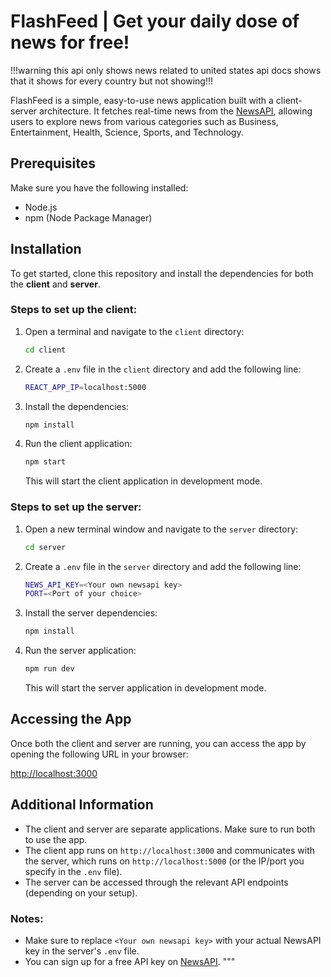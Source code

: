 # FlashFeed | Get your daily dose of news for free!
!!!warning this api only shows news related to united states api docs shows that it shows for every country but not showing!!!

FlashFeed is a simple, easy-to-use news application built with a client-server architecture. It fetches real-time news from the [NewsAPI](https://newsapi.org/), allowing users to explore news from various categories such as Business, Entertainment, Health, Science, Sports, and Technology.

## Prerequisites

Make sure you have the following installed:

- Node.js
- npm (Node Package Manager)

## Installation

To get started, clone this repository and install the dependencies for both the **client** and **server**.

### Steps to set up the client:

1. Open a terminal and navigate to the `client` directory:
    ```bash
    cd client
    ```

2. Create a `.env` file in the `client` directory and add the following line:
    ```bash
    REACT_APP_IP=localhost:5000
    ```

3. Install the dependencies:
    ```bash
    npm install
    ```

4. Run the client application:
    ```bash
    npm start
    ```
   This will start the client application in development mode.

### Steps to set up the server:

1. Open a new terminal window and navigate to the `server` directory:
    ```bash
    cd server
    ```

2. Create a `.env` file in the `server` directory and add the following line:
    ```bash
    NEWS_API_KEY=<Your own newsapi key>
    PORT=<Port of your choice>
    ```

3. Install the server dependencies:
    ```bash
    npm install
    ```

4. Run the server application:
    ```bash
    npm run dev
    ```
   This will start the server application in development mode.

## Accessing the App

Once both the client and server are running, you can access the app by opening the following URL in your browser:

[http://localhost:3000](http://localhost:3000)

## Additional Information

- The client and server are separate applications. Make sure to run both to use the app.
- The client app runs on `http://localhost:3000` and communicates with the server, which runs on `http://localhost:5000` (or the IP/port you specify in the `.env` file).
- The server can be accessed through the relevant API endpoints (depending on your setup).

### Notes:

- Make sure to replace `<Your own newsapi key>` with your actual NewsAPI key in the server's `.env` file.
- You can sign up for a free API key on [NewsAPI](https://newsapi.org/).
"""
